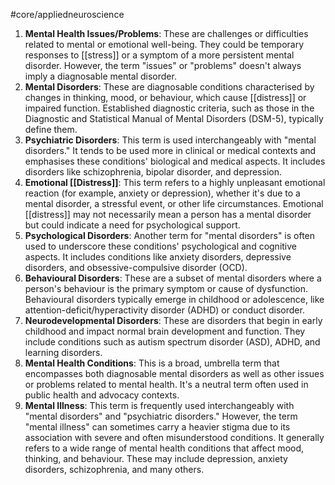 #core/appliedneuroscience

1. **Mental Health Issues/Problems**: These are challenges or difficulties related to mental or emotional well-being. They could be temporary responses to [[stress]] or a symptom of a more persistent mental disorder. However, the term "issues" or "problems" doesn't always imply a diagnosable mental disorder.
2. **Mental Disorders**: These are diagnosable conditions characterised by changes in thinking, mood, or behaviour, which cause [[distress]] or impaired function. Established diagnostic criteria, such as those in the Diagnostic and Statistical Manual of Mental Disorders (DSM-5), typically define them.
3. **Psychiatric Disorders**: This term is used interchangeably with "mental disorders." It tends to be used more in clinical or medical contexts and emphasises these conditions' biological and medical aspects. It includes disorders like schizophrenia, bipolar disorder, and depression.
4. **Emotional [[Distress]]**: This term refers to a highly unpleasant emotional reaction (for example, anxiety or depression), whether it's due to a mental disorder, a stressful event, or other life circumstances. Emotional [[distress]] may not necessarily mean a person has a mental disorder but could indicate a need for psychological support.
5. **Psychological Disorders**: Another term for "mental disorders" is often used to underscore these conditions' psychological and cognitive aspects. It includes conditions like anxiety disorders, depressive disorders, and obsessive-compulsive disorder (OCD).
6. **Behavioural Disorders**: These are a subset of mental disorders where a person's behaviour is the primary symptom or cause of dysfunction. Behavioural disorders typically emerge in childhood or adolescence, like attention-deficit/hyperactivity disorder (ADHD) or conduct disorder.
7. **Neurodevelopmental Disorders**: These are disorders that begin in early childhood and impact normal brain development and function. They include conditions such as autism spectrum disorder (ASD), ADHD, and learning disorders.
8. **Mental Health Conditions**: This is a broad, umbrella term that encompasses both diagnosable mental disorders as well as other issues or problems related to mental health. It's a neutral term often used in public health and advocacy contexts.
9. **Mental Illness**: This term is frequently used interchangeably with "mental disorders" and "psychiatric disorders." However, the term "mental illness" can sometimes carry a heavier stigma due to its association with severe and often misunderstood conditions. It generally refers to a wide range of mental health conditions that affect mood, thinking, and behaviour. These may include depression, anxiety disorders, schizophrenia, and many others.
